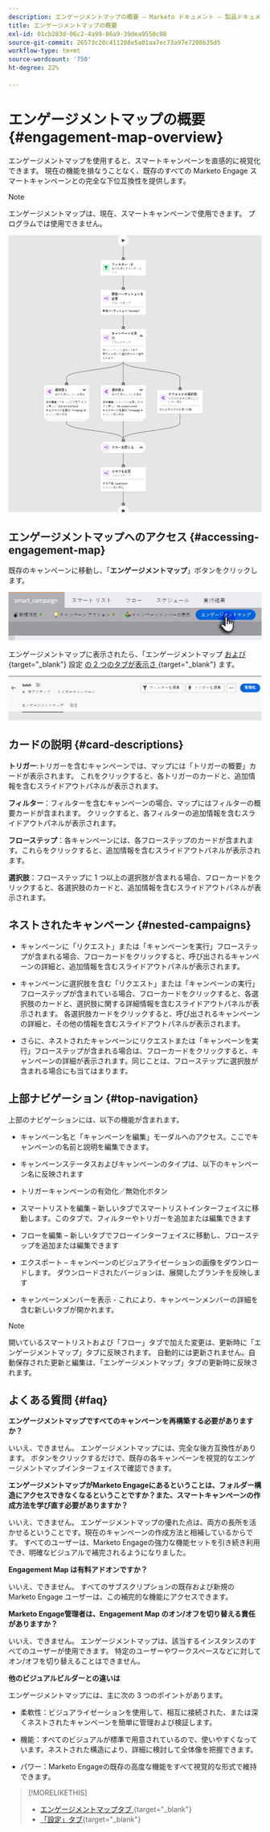 ```yaml
---
description: エンゲージメントマップの概要 – Marketo ドキュメント – 製品ドキュメント
title: エンゲージメントマップの概要
exl-id: 01cb283d-06c2-4a99-86a9-39dea9550c08
source-git-commit: 26573c20c411208e5a01aa7ec73a97e7208b35d5
workflow-type: tm+mt
source-wordcount: '750'
ht-degree: 22%

---
```


# エンゲージメントマップの概要 {#engagement-map-overview}

エンゲージメントマップを使用すると、スマートキャンペーンを直感的に視覚化できます。 現在の機能を損なうことなく、既存のすべての Marketo Engage スマートキャンペーンとの完全な下位互換性を提供します。

>[!NOTE]
>
>エンゲージメントマップは、現在、スマートキャンペーンで使用できます。 プログラムでは使用できません。

![](assets/engagement-map-overview-1.png)

## エンゲージメントマップへのアクセス {#accessing-engagement-map}

既存のキャンペーンに移動し、「**エンゲージメントマップ**」ボタンをクリックします。

![](assets/engagement-map-overview-2.png)

エンゲージメントマップに表示されたら、「エンゲージメントマップ [ および ](/help/marketo/product-docs/core-marketo-concepts/engagement-map/engagement-map-tab.md){target="_blank"} 設定 [ の 2 つのタブが表示さ ](/help/marketo/product-docs/core-marketo-concepts/engagement-map/settings-tab.md){target="_blank"} ます。

![](assets/engagement-map-overview-3.png)

## カードの説明 {#card-descriptions}

**トリガー**:トリガーを含むキャンペーンでは、マップには「トリガーの概要」カードが表示されます。 これをクリックすると、各トリガーのカードと、追加情報を含むスライドアウトパネルが表示されます。

**フィルター**：フィルターを含むキャンペーンの場合、マップにはフィルターの概要カードが含まれます。 クリックすると、各フィルターの追加情報を含むスライドアウトパネルが表示されます。

**フローステップ**：各キャンペーンには、各フローステップのカードが含まれます。これらをクリックすると、追加情報を含むスライドアウトパネルが表示されます。

**選択肢**：フローステップに 1 つ以上の選択肢が含まれる場合、フローカードをクリックすると、各選択肢のカードと、追加情報を含むスライドアウトパネルが表示されます。

## ネストされたキャンペーン {#nested-campaigns}

* キャンペーンに「リクエスト」または「キャンペーンを実行」フローステップが含まれる場合、フローカードをクリックすると、呼び出されるキャンペーンの詳細と、追加情報を含むスライドアウトパネルが表示されます。

* キャンペーンに選択肢を含む「リクエスト」または「キャンペーンの実行」フローステップが含まれている場合、フローカードをクリックすると、各選択肢のカードと、選択肢に関する詳細情報を含むスライドアウトパネルが表示されます。 各選択肢カードをクリックすると、呼び出されるキャンペーンの詳細と、その他の情報を含むスライドアウトパネルが表示されます。

* さらに、ネストされたキャンペーンにリクエストまたは「キャンペーンを実行」フローステップが含まれる場合は、フローカードをクリックすると、キャンペーンの詳細が表示されます。同じことは、フローステップに選択肢が含まれる場合にも当てはまります。

## 上部ナビゲーション {#top-navigation}

上部のナビゲーションには、以下の機能が含まれます。

* キャンペーン名と「キャンペーンを編集」モーダルへのアクセス。ここでキャンペーンの名前と説明を編集できます。

* キャンペーンステータスおよびキャンペーンのタイプは、以下のキャンペーン名に反映されます

* トリガーキャンペーンの有効化／無効化ボタン

* スマートリストを編集 – 新しいタブでスマートリストインターフェイスに移動します。このタブで、フィルターやトリガーを追加または編集できます

* フローを編集 – 新しいタブでフローインターフェイスに移動し、フローステップを追加または編集できます

* エクスポート – キャンペーンのビジュアライゼーションの画像をダウンロードします。 ダウンロードされたバージョンは、展開したブランチを反映します

* キャンペーンメンバーを表示 - これにより、キャンペーンメンバーの詳細を含む新しいタブが開かれます。

>[!NOTE]
>
>開いているスマートリストおよび「フロー」タブで加えた変更は、更新時に「エンゲージメントマップ」タブに反映されます。 自動的には更新されません。自動保存された更新と編集は、「エンゲージメントマップ」タブの更新時に反映されます。

## よくある質問 {#faq}

**エンゲージメントマップですべてのキャンペーンを再構築する必要がありますか？**

いいえ、できません。 エンゲージメントマップには、完全な後方互換性があります。 ボタンをクリックするだけで、既存の各キャンペーンを視覚的なエンゲージメントマップインターフェイスで確認できます。

**エンゲージメントマップがMarketo Engageにあるということは、フォルダー構造にアクセスできなくなるということですか？また、スマートキャンペーンの作成方法を学び直す必要がありますか？**

いいえ、できません。 エンゲージメントマップの優れた点は、両方の長所を活かせるということです。現在のキャンペーンの作成方法と相補しているからです。 すべてのユーザーは、Marketo Engageの強力な機能セットを引き続き利用でき、明確なビジュアルで補完されるようになりました。

**Engagement Map は有料アドオンですか？**

いいえ、できません。 すべてのサブスクリプションの既存および新規のMarketo Engage ユーザーは、この補完的な機能にアクセスできます。

**Marketo Engage管理者は、Engagement Map のオン/オフを切り替える責任がありますか？**

いいえ、できません。 エンゲージメントマップは、該当するインスタンスのすべてのユーザーが使用できます。 特定のユーザーやワークスペースなどに対してオン/オフを切り替えることはできません。

**他のビジュアルビルダーとの違いは**

エンゲージメントマップには、主に次の 3 つのポイントがあります。

* 柔軟性：ビジュアライゼーションを使用して、相互に接続された、または深くネストされたキャンペーンを簡単に管理および検証します。

* 機能：すべてのビジュアルが標準で用意されているので、使いやすくなっています。ネストされた構造により、詳細に検討して全体像を把握できます。

* パワー：Marketo Engageの既存の高度な機能をすべて視覚的な形式で維持できます。

>[!MORELIKETHIS]
>
>* [ エンゲージメントマップタブ ](/help/marketo/product-docs/core-marketo-concepts/engagement-map/engagement-map-tab.md){target="_blank"}
>* [「設定」タブ](/help/marketo/product-docs/core-marketo-concepts/engagement-map/settings-tab.md){target="_blank"}
